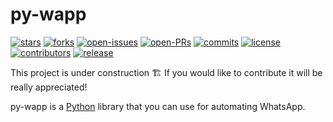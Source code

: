 # py-wapp

[![stars](https://flat.badgen.net/github/stars/RikyPy/py-wapp)](https://github.com/RikyPy/py-wapp/stargazers)
[![forks](https://flat.badgen.net/github/forks/RikyPy/py-wapp)](https://github.com/RikyPy/py-wapp/network/members)
[![open-issues](https://flat.badgen.net/github/open-issues/RikyPy/py-wapp)](https://github.com/RikyPy/py-wapp/issues)
[![open-PRs](https://flat.badgen.net/github/open-prs/RikyPy/py-wapp)](https://github.com/RikyPy/py-wapp/pulls)
[![commits](https://flat.badgen.net/github/commits/RikyPy/py-wapp)](https://github.com/RikyPy/py-wapp/commits/master)
[![license](https://flat.badgen.net/github/license/RikyPy/py-wapp)](https://github.com/RikyPy/py-wapp/LICENSE)
[![contributors](https://flat.badgen.net/github/contributors/RikyPy/py-wapp)](https://github.com/RikyPy/py-wapp/graphs/contributors)
[![release](https://flat.badgen.net/github/release/RikyPy/py-wapp)](https://github.com/RikyPy/py-wapp/releases)

This project is under construction 🏗️
If you would like to contribute it will be really appreciated!

py-wapp is a [Python](https://www.python.org/) library that you can use for automating WhatsApp.